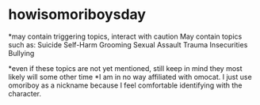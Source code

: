 # howisomoriboysday
*may contain triggering topics, interact with caution
May contain topics such as:
Suicide
Self-Harm
Grooming
Sexual Assault Trauma
Insecurities
Bullying

*even if these topics are not yet mentioned, still keep in mind they most likely will some other time
*I am in no way affiliated with omocat. I just use omoriboy as a nickname because I feel comfortable identifying with the character.
